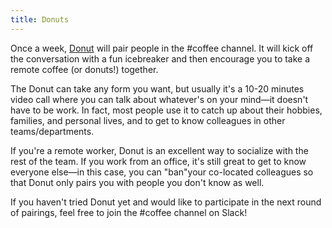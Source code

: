 ```yaml
---
title: Donuts
---
```


Once a week, [Donut](https://donut.com) will pair people in the #coffee channel. It will kick off
the conversation with a fun icebreaker and then encourage you to take a remote coffee (or donuts!)
together.

The Donut can take any form you want, but usually it's a 10-20 minutes video call where you can talk
about whatever's on your mind—it doesn't have to be work. In fact, most people use it to catch
up about their hobbies, families, and personal lives, and to get to know colleagues in other
teams/departments.

If you're a remote worker, Donut is an excellent way to socialize with the rest of the team. If you
work from an office, it's still great to get to know everyone else—in this case, you can "ban"your
co-located colleagues so that Donut only pairs you with people you don't know as well.

If you haven't tried Donut yet and would like to participate in the next round of pairings, feel
free to join the #coffee channel on Slack!
